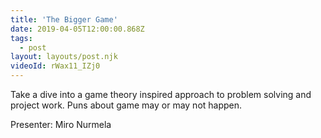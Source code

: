 ```yaml
---
title: 'The Bigger Game'
date: 2019-04-05T12:00:00.868Z
tags:
  - post
layout: layouts/post.njk
videoId: rWax11_IZj0
---
```


<!--- You can insert a short description here -->

Take a dive into a game theory inspired approach to problem solving and project work. Puns about game may or may not happen.

Presenter: Miro Nurmela
